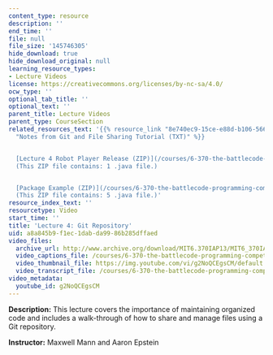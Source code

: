 ```yaml
---
content_type: resource
description: ''
end_time: ''
file: null
file_size: '145746305'
hide_download: true
hide_download_original: null
learning_resource_types:
- Lecture Videos
license: https://creativecommons.org/licenses/by-nc-sa/4.0/
ocw_type: ''
optional_tab_title: ''
optional_text: ''
parent_title: Lecture Videos
parent_type: CourseSection
related_resources_text: '{{% resource_link "8e740ec9-15ce-e88d-b106-5665db3da5e1"
  "Notes from Git and File Sharing Tutorial (TXT)" %}}


  [Lecture 4 Robot Player Release (ZIP)](/courses/6-370-the-battlecode-programming-competition-january-iap-2013/resources/lec4robotplayer)
  (This ZIP file contains: 1 .java file.)


  [Package Example (ZIP)](/courses/6-370-the-battlecode-programming-competition-january-iap-2013/resources/packageexample)
  (This ZIP file contains: 5 .java file.)'
resource_index_text: ''
resourcetype: Video
start_time: ''
title: 'Lecture 4: Git Repository'
uid: a8a845b9-f1ec-1dab-da99-86b285dffaed
video_files:
  archive_url: http://www.archive.org/download/MIT6.370IAP13/MIT6_370IAP13_lec4_ipod.mp4
  video_captions_file: /courses/6-370-the-battlecode-programming-competition-january-iap-2013/829d1c78b97055d9bc1377c2ad892521_g2NoQCEgsCM.vtt
  video_thumbnail_file: https://img.youtube.com/vi/g2NoQCEgsCM/default.jpg
  video_transcript_file: /courses/6-370-the-battlecode-programming-competition-january-iap-2013/4001076d428b02d74a33bfef790a6e5f_g2NoQCEgsCM.pdf
video_metadata:
  youtube_id: g2NoQCEgsCM
---
```

**Description:** This lecture covers the importance of maintaining organized code and includes a walk-through of how to share and manage files using a Git repository.

**Instructor:** Maxwell Mann and Aaron Epstein